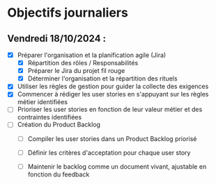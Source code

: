 # Objectifs journaliers

##  Vendredi 18/10/2024 :


- [x] Préparer l'organisation et la planification agile (Jira)
  - [x] Répartition des rôles / Responsabilités
  - [x] Préparer le Jira du projet fil rouge
  - [x] Déterminer l'organisation et la répartition des rituels
- [x] Utiliser les règles de gestion pour guider la collecte des exigences
- [x] Commencer à rédiger les user stories en s'appuyant sur les règles métier identifiées
- [ ] Prioriser les user stories en fonction de leur valeur métier et des contraintes identifiées
- [ ] Création du Product Backlog
    - [ ] Compiler les user stories dans un Product Backlog priorisé
    - [ ] Définir les critères d'acceptation pour chaque user story
    - [ ] Maintenir le backlog comme un document vivant, ajustable en fonction du feedback


